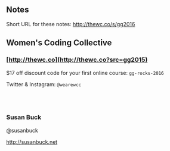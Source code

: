 ## Notes

Short URL for these notes: http://thewc.co/s/gg2016

## Women's Coding Collective

### [http://thewc.co](http://thewc.co?src=gg2015)

$17 off discount code for your first online course: `gg-rocks-2016`

Twitter & Instagram: `@wearewcc`

<br><br>
### Susan Buck

@susanbuck

<http://susanbuck.net>
